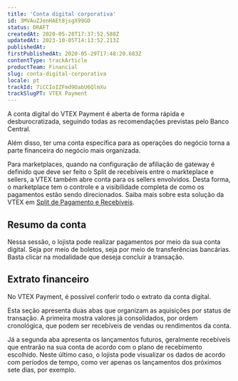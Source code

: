 ```yaml
---
title: 'Conta digital corporativa'
id: 3MVAuZJenHAEt8jsgX99GD
status: DRAFT
createdAt: 2020-05-28T17:37:52.588Z
updatedAt: 2023-10-05T14:13:52.213Z
publishedAt: 
firstPublishedAt: 2020-05-29T17:48:20.683Z
contentType: trackArticle
productTeam: Financial
slug: conta-digital-corporativa
locale: pt
trackId: 7iCCIoIZFmd9OabU6QlmXu
trackSlugPT: VTEX Payment
---
```


A conta digital do VTEX Payment é aberta de forma rápida e desburocratizada, seguindo todas as recomendações previstas pelo Banco Central.   

Além disso, ter uma conta específica para as operações do negócio torna a parte financeira do negócio mais organizada. 

Para marketplaces, quando na configuração de afiliação de gateway é definido que deve ser feito o Split de recebíveis entre o markteplace e sellers, a VTEX também abre conta para os sellers envolvidos. Desta forma, o marketplace tem o controle e a visibilidade completa de como os pagamentos estão sendo direcionados. Saiba mais sobre esta solução da VTEX em [Split de Pagamento e Recebíveis](https://help.vtex.com/pt/tutorial/split-de-pagamento--6k5JidhYRUxileNolY2VLx?&utm_source=autocomplete#split-de-recebiveis).

## Resumo da conta 
Nessa sessão, o lojista pode realizar pagamentos por meio da sua conta digital. Seja por meio de boletos, seja por meio de transferências bancárias. Basta clicar na modalidade que deseja concluir a transação.

## Extrato financeiro 
No VTEX Payment, é possível conferir todo o extrato da conta digital.

Esta seção apresenta duas abas que organizam as aquisições por status de transação. A primeira mostra valores já consolidados, por ordem cronológica, que podem ser recebíveis de vendas ou rendimentos da conta. 

Já a segunda aba apresenta os lançamentos futuros, geralmente recebíveis que entrarão na sua conta de acordo com o plano de recebimento escolhido. Neste último caso, o lojista pode visualizar os dados de acordo com períodos de tempo, como ver apenas os lançamentos dos próximos sete dias, por exemplo.  
